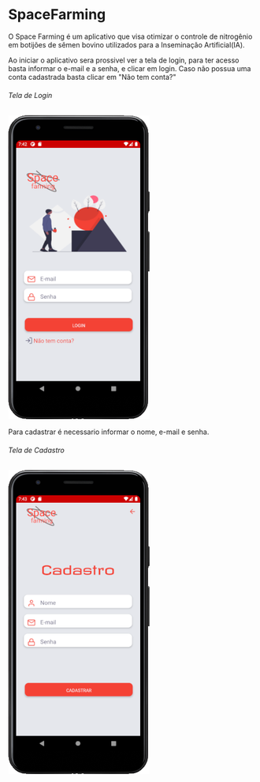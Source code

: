 # SpaceFarming

 O Space Farming é um aplicativo que visa otimizar o controle de nitrogênio em botijões de sêmen bovino utilizados para a Inseminação Artificial(IA). 
 
 Ao iniciar o aplicativo sera prossivel ver a tela de login, para ter acesso basta informar o e-mail e a senha, e clicar em login. Caso não possua uma conta cadastrada basta clicar em "Não tem conta?"
 ###### Tela de Login
 ![Tela de Login](/imgs/login.png)
 
 Para cadastrar é necessario informar o nome, e-mail e senha.
  ###### Tela de Cadastro
 ![Tela de Cadastro](/imgs/cadastro.png)
